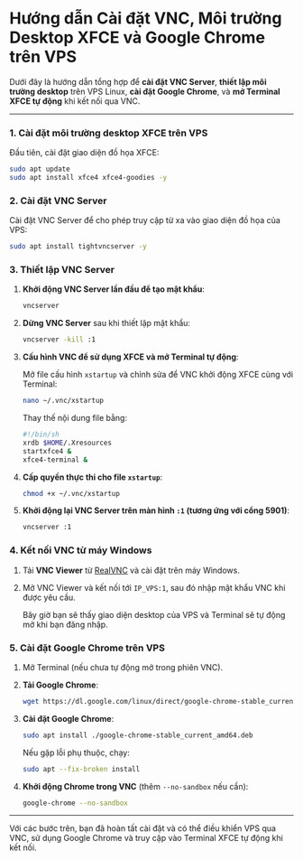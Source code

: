
# Hướng dẫn Cài đặt VNC, Môi trường Desktop XFCE và Google Chrome trên VPS

Dưới đây là hướng dẫn tổng hợp để **cài đặt VNC Server**, **thiết lập môi trường desktop** trên VPS Linux, **cài đặt Google Chrome**, và **mở Terminal XFCE tự động** khi kết nối qua VNC.

---

### 1. Cài đặt môi trường desktop XFCE trên VPS

Đầu tiên, cài đặt giao diện đồ họa XFCE:

```bash
sudo apt update
sudo apt install xfce4 xfce4-goodies -y
```

### 2. Cài đặt VNC Server

Cài đặt VNC Server để cho phép truy cập từ xa vào giao diện đồ họa của VPS:

```bash
sudo apt install tightvncserver -y
```

### 3. Thiết lập VNC Server

1. **Khởi động VNC Server lần đầu để tạo mật khẩu**:

   ```bash
   vncserver
   ```

2. **Dừng VNC Server** sau khi thiết lập mật khẩu:

   ```bash
   vncserver -kill :1
   ```

3. **Cấu hình VNC để sử dụng XFCE và mở Terminal tự động**:

   Mở file cấu hình `xstartup` và chỉnh sửa để VNC khởi động XFCE cùng với Terminal:

   ```bash
   nano ~/.vnc/xstartup
   ```

   Thay thế nội dung file bằng:

   ```bash
   #!/bin/sh
   xrdb $HOME/.Xresources
   startxfce4 &
   xfce4-terminal &
   ```

4. **Cấp quyền thực thi cho file `xstartup`**:

   ```bash
   chmod +x ~/.vnc/xstartup
   ```

5. **Khởi động lại VNC Server trên màn hình `:1` (tương ứng với cổng 5901)**:

   ```bash
   vncserver :1
   ```

### 4. Kết nối VNC từ máy Windows

1. Tải **VNC Viewer** từ [RealVNC](https://www.realvnc.com/en/connect/download/viewer/) và cài đặt trên máy Windows.
2. Mở VNC Viewer và kết nối tới `IP_VPS:1`, sau đó nhập mật khẩu VNC khi được yêu cầu.

   Bây giờ bạn sẽ thấy giao diện desktop của VPS và Terminal sẽ tự động mở khi bạn đăng nhập.

### 5. Cài đặt Google Chrome trên VPS

1. Mở Terminal (nếu chưa tự động mở trong phiên VNC).
2. **Tải Google Chrome**:

   ```bash
   wget https://dl.google.com/linux/direct/google-chrome-stable_current_amd64.deb
   ```

3. **Cài đặt Google Chrome**:

   ```bash
   sudo apt install ./google-chrome-stable_current_amd64.deb
   ```

   Nếu gặp lỗi phụ thuộc, chạy:

   ```bash
   sudo apt --fix-broken install
   ```

4. **Khởi động Chrome trong VNC** (thêm `--no-sandbox` nếu cần):

   ```bash
   google-chrome --no-sandbox
   ```

---

Với các bước trên, bạn đã hoàn tất cài đặt và có thể điều khiển VPS qua VNC, sử dụng Google Chrome và truy cập vào Terminal XFCE tự động khi kết nối.
